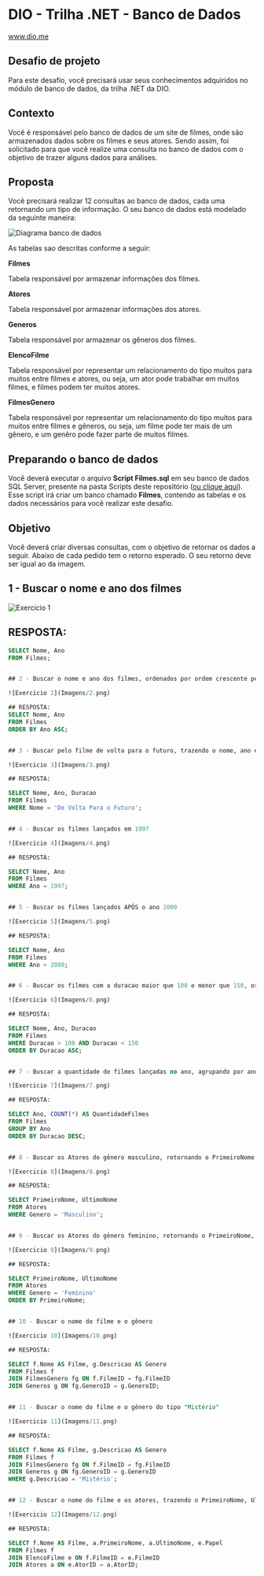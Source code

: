 # DIO - Trilha .NET - Banco de Dados
www.dio.me

## Desafio de projeto
Para este desafio, você precisará usar seus conhecimentos adquiridos no módulo de banco de dados, da trilha .NET da DIO.

## Contexto
Você é responsável pelo banco de dados de um site de filmes, onde são armazenados dados sobre os filmes e seus atores. Sendo assim, foi solicitado para que você realize uma consulta no banco de dados com o objetivo de trazer alguns dados para análises.

## Proposta
Você precisará realizar 12 consultas ao banco de dados, cada uma retornando um tipo de informação.
O seu banco de dados está modelado da seguinte maneira:

![Diagrama banco de dados](Imagens/diagrama.png)

As tabelas sao descritas conforme a seguir:

**Filmes**

Tabela responsável por armazenar informações dos filmes.

**Atores**

Tabela responsável por armazenar informações dos atores.

**Generos**

Tabela responsável por armazenar os gêneros dos filmes.

**ElencoFilme**

Tabela responsável por representar um relacionamento do tipo muitos para muitos entre filmes e atores, ou seja, um ator pode trabalhar em muitos filmes, e filmes
podem ter muitos atores.

**FilmesGenero**

Tabela responsável por representar um relacionamento do tipo muitos para muitos entre filmes e gêneros, ou seja, um filme pode ter mais de um gênero, e um genêro pode fazer parte de muitos filmes.

## Preparando o banco de dados
Você deverá executar o arquivo **Script Filmes.sql** em seu banco de dados SQL Server, presente na pasta Scripts deste repositório ([ou clique aqui](Script%20Filmes.sql)). Esse script irá criar um banco chamado **Filmes**, contendo as tabelas e os dados necessários para você realizar este desafio.

## Objetivo
Você deverá criar diversas consultas, com o objetivo de retornar os dados a seguir. Abaixo de cada pedido tem o retorno esperado. O seu retorno deve ser igual ao da imagem.

## 1 - Buscar o nome e ano dos filmes

![Exercicio 1](Imagens/1.png)

## RESPOSTA:

```sql
SELECT Nome, Ano
FROM Filmes;


## 2 - Buscar o nome e ano dos filmes, ordenados por ordem crescente pelo ano

![Exercicio 2](Imagens/2.png)

## RESPOSTA:
SELECT Nome, Ano
FROM Filmes
ORDER BY Ano ASC;


## 3 - Buscar pelo filme de volta para o futuro, trazendo o nome, ano e a duração

![Exercicio 3](Imagens/3.png)

## RESPOSTA:

SELECT Nome, Ano, Duracao
FROM Filmes
WHERE Nome = 'De Volta Para o Futuro';


## 4 - Buscar os filmes lançados em 1997

![Exercicio 4](Imagens/4.png)

## RESPOSTA:

SELECT Nome, Ano
FROM Filmes
WHERE Ano = 1997;


## 5 - Buscar os filmes lançados APÓS o ano 2000

![Exercicio 5](Imagens/5.png)

## RESPOSTA:

SELECT Nome, Ano
FROM Filmes
WHERE Ano > 2000;


## 6 - Buscar os filmes com a duracao maior que 100 e menor que 150, ordenando pela duracao em ordem crescente

![Exercicio 6](Imagens/6.png)

## RESPOSTA:

SELECT Nome, Ano, Duracao
FROM Filmes
WHERE Duracao > 100 AND Duracao < 150
ORDER BY Duracao ASC;


## 7 - Buscar a quantidade de filmes lançadas no ano, agrupando por ano, ordenando pela duracao em ordem decrescente

![Exercicio 7](Imagens/7.png)

## RESPOSTA:

SELECT Ano, COUNT(*) AS QuantidadeFilmes
FROM Filmes
GROUP BY Ano
ORDER BY Duracao DESC;


## 8 - Buscar os Atores do gênero masculino, retornando o PrimeiroNome, UltimoNome

![Exercicio 8](Imagens/8.png)

## RESPOSTA:

SELECT PrimeiroNome, UltimoNome
FROM Atores
WHERE Genero = 'Masculino';


## 9 - Buscar os Atores do gênero feminino, retornando o PrimeiroNome, UltimoNome, e ordenando pelo PrimeiroNome

![Exercicio 9](Imagens/9.png)

## RESPOSTA:

SELECT PrimeiroNome, UltimoNome
FROM Atores
WHERE Genero = 'Feminino'
ORDER BY PrimeiroNome;


## 10 - Buscar o nome do filme e o gênero

![Exercicio 10](Imagens/10.png)

## RESPOSTA:

SELECT f.Nome AS Filme, g.Descricao AS Genero
FROM Filmes f
JOIN FilmesGenero fg ON f.FilmeID = fg.FilmeID
JOIN Generos g ON fg.GeneroID = g.GeneroID;


## 11 - Buscar o nome do filme e o gênero do tipo "Mistério"

![Exercicio 11](Imagens/11.png)

## RESPOSTA:

SELECT f.Nome AS Filme, g.Descricao AS Genero
FROM Filmes f
JOIN FilmesGenero fg ON f.FilmeID = fg.FilmeID
JOIN Generos g ON fg.GeneroID = g.GeneroID
WHERE g.Descricao = 'Mistério';


## 12 - Buscar o nome do filme e os atores, trazendo o PrimeiroNome, UltimoNome e seu Papel

![Exercicio 12](Imagens/12.png)

## RESPOSTA:

SELECT f.Nome AS Filme, a.PrimeiroNome, a.UltimoNome, e.Papel
FROM Filmes f
JOIN ElencoFilme e ON f.FilmeID = e.FilmeID
JOIN Atores a ON e.AtorID = a.AtorID;

